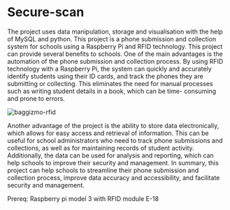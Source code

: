 # Secure-scan
The project uses data manipulation, storage and visualisation with the help of
MySQL and python.
This project is a phone submission and collection system for schools using a
Raspberry Pi and RFID technology. This project can provide several benefits to
schools. One of the main advantages is the automation of the phone submission
and collection process. By using RFID technology with a Raspberry Pi, the system
can quickly and accurately identify students using their ID cards, and track the
phones they are submitting or collecting. This eliminates the need for manual
processes such as writing student details in a book, which can be time-
consuming and prone to errors.

![baggizmo-rfid](https://user-images.githubusercontent.com/105121967/226135072-1056bf45-7830-4110-882f-a8965d5d17ed.gif)

Another advantage of the project is the ability to store data electronically,
which allows for easy access and retrieval of information. This can be useful for
school administrators who need to track phone submissions and collections, as
well as for maintaining records of student activity. Additionally, the data can be
used for analysis and reporting, which can help schools to improve their security
and management.
In summary, this project can help schools to streamline their phone submission
and collection process, improve data accuracy and accessibility, and facilitate
security and management.

Prereq: Raspberry pi model 3 with RFID module E-18


